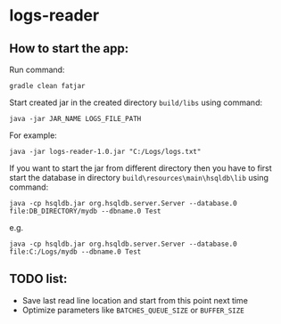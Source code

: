 # logs-reader


## How to start the app:
Run command:
```
gradle clean fatjar
```
Start created jar in the created directory `build/libs` using command:
```
java -jar JAR_NAME LOGS_FILE_PATH
```
For example:
```
java -jar logs-reader-1.0.jar "C:/Logs/logs.txt"
```
If you want to start the jar from different directory then you have to first start the database in directory `build\resources\main\hsqldb\lib` using command:
```
java -cp hsqldb.jar org.hsqldb.server.Server --database.0 file:DB_DIRECTORY/mydb --dbname.0 Test
```
e.g.
```
java -cp hsqldb.jar org.hsqldb.server.Server --database.0 file:C:/Logs/mydb --dbname.0 Test
```

## TODO list:
- Save last read line location and start from this point next time
- Optimize parameters like `BATCHES_QUEUE_SIZE` or `BUFFER_SIZE`
